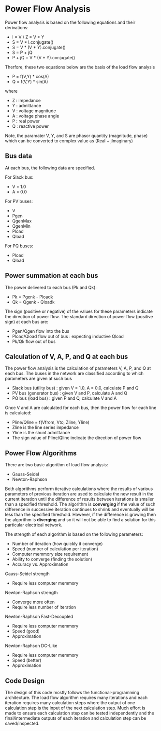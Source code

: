 ﻿# Power Flow Analysis

Power flow analysis is based on the following equations and their derivations:

- I = V / Z = V * Y
- S = V * I.conjugate()
- S = V * (V * Y).conjugate()
- S = P + jQ
- P + jQ = V * (V * Y).conjugate()

Therfore, these two equations below are the basis of the load flow analysis 

- P = f(V,Y) * cos(A)
- Q = f(V,Y) * sin(A)

where

- Z : impedance
- Y : admittance
- V : voltage magnitude
- A : voltage phase angle
- P : real power
- Q : reactive power

Note, the paramater V, Y, and S are phasor quantity (magnitude, phase) which can be converted to complex value as (Real + jImaginary)

## Bus data

At each bus, the following data are specified.

For Slack bus:
- V = 1.0
- A = 0.0

For PV buses:
- V
- Pgen
- QgenMax
- QgenMin
- Pload
- Qload

For PQ buses:
- Pload
- Qload

## Power summation at each bus

The power delivered to each bus (Pk and Qk):
- Pk = Pgenk - Ploadk
- Qk = Qgenk - Qloadk

The sign (positive or negative) of the values for these parameters indicate the direction of power flow. The standard direction of power flow (positive sign) at each bus are:
- Pgen/Qgen flow into the bus
- Pload/Qload flow out of bus : expecting inductive Qload
- Pk/Qk flow out of bus


## Calculation of V, A, P, and Q at each bus

The power flow analysis is the calculation of parameters V, A, P, and Q at each bus. The buses in the network are classified according to which parameters are given at such bus

- Slack bus (utility bus) : given V = 1.0, A = 0.0, calculate P and Q
- PV bus (generator bus) : given V and P, calculate A and Q
- PQ bus (load bus) : given P and Q, calculate V and A

Once V and A are calculated for each bus, then the power flow for each line is calculated:
- Pline/Qline = f(Vfrom, Vto, Zline, Yline)
- Zline is the line series impedance
- Yline is the shunt admittance
- The sign value of Pline/Qline indicate the direction of power flow

## Power Flow Algorithms

There are two basic algorithm of load flow analysis:

- Gauss-Seidel
- Newton-Raphson

Both algorithms perform iterative calculations where the results of various parameters of previous iteration are used to calculate the new result in the current iteration until the difference of results between iterations is smaller than a specified threshold. The algorithm is **converging** if the value of such difference in successive iteration continues to shrink and eventually will be less than the specified threshold. However, if the difference is growing then the algorithm is **diverging** and so it will not be able to find a solution for this particular electrical network.

The strength of each algorithm is based on the following parameters:

- Number of iteration (how quickly it converge)
- Speed (number of calculation per iteration)
- Computer memmory size requirement
- Ability to converge (finding the solution)
- Accuracy vs. Approximation

Gauss-Seidel strength
- Require less computer memmory

Newton-Raphson strength
- Converge more often
- Require less number of iteration

Newton-Raphson Fast-Decoupled
- Require less computer memmory
- Speed (good)
- Approximation

Newton-Raphson DC-Like
- Require less computer memmory
- Speed (better)
- Approximation

## Code Design

The design of this code mostly follows the functional-programming architecture. The load flow algorithm requires many iterations and each iteration requires many calculation steps where the output of one calculation step is the input of the next calculation step. Much effort is made to ensure each calculation step can be tested independently and the final/intermediate outputs of each iteration and calculation step can be saved/inspected.